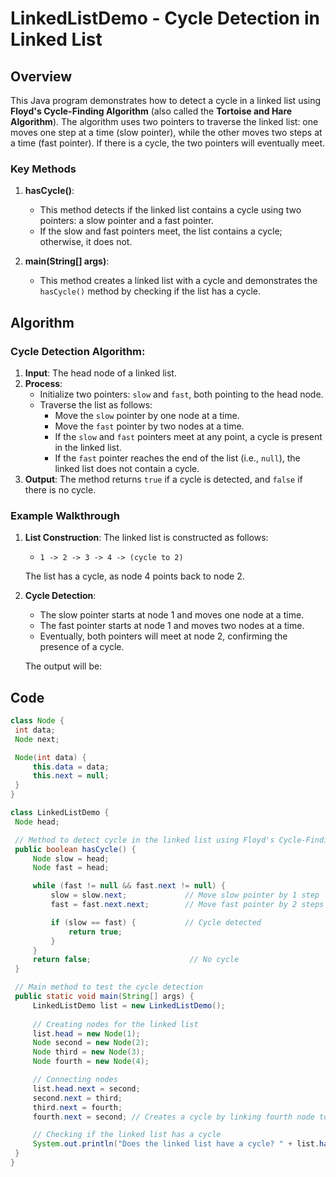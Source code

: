 # LinkedListDemo - Cycle Detection in Linked List

## Overview

This Java program demonstrates how to detect a cycle in a linked list using **Floyd's Cycle-Finding Algorithm** (also called the **Tortoise and Hare Algorithm**). The algorithm uses two pointers to traverse the linked list: one moves one step at a time (slow pointer), while the other moves two steps at a time (fast pointer). If there is a cycle, the two pointers will eventually meet.

### Key Methods

1. **hasCycle()**:
   - This method detects if the linked list contains a cycle using two pointers: a slow pointer and a fast pointer.
   - If the slow and fast pointers meet, the list contains a cycle; otherwise, it does not.

2. **main(String[] args)**:
   - This method creates a linked list with a cycle and demonstrates the `hasCycle()` method by checking if the list has a cycle.

## Algorithm

### Cycle Detection Algorithm:

1. **Input**: The head node of a linked list.
2. **Process**:
   - Initialize two pointers: `slow` and `fast`, both pointing to the head node.
   - Traverse the list as follows:
     - Move the `slow` pointer by one node at a time.
     - Move the `fast` pointer by two nodes at a time.
     - If the `slow` and `fast` pointers meet at any point, a cycle is present in the linked list.
     - If the `fast` pointer reaches the end of the list (i.e., `null`), the linked list does not contain a cycle.
3. **Output**: The method returns `true` if a cycle is detected, and `false` if there is no cycle.

### Example Walkthrough

1. **List Construction**:
   The linked list is constructed as follows:
   - `1 -> 2 -> 3 -> 4 -> (cycle to 2)`
   
   The list has a cycle, as node 4 points back to node 2.

2. **Cycle Detection**:
   - The slow pointer starts at node 1 and moves one node at a time.
   - The fast pointer starts at node 1 and moves two nodes at a time.
   - Eventually, both pointers will meet at node 2, confirming the presence of a cycle.

   The output will be:

## Code

```java
class Node {
 int data;
 Node next;

 Node(int data) {
     this.data = data;
     this.next = null;
 }
}

class LinkedListDemo {
 Node head;

 // Method to detect cycle in the linked list using Floyd's Cycle-Finding Algorithm
 public boolean hasCycle() {
     Node slow = head;
     Node fast = head;

     while (fast != null && fast.next != null) {
         slow = slow.next;             // Move slow pointer by 1 step
         fast = fast.next.next;        // Move fast pointer by 2 steps

         if (slow == fast) {           // Cycle detected
             return true;
         }
     }
     return false;                      // No cycle
 }

 // Main method to test the cycle detection
 public static void main(String[] args) {
     LinkedListDemo list = new LinkedListDemo();
     
     // Creating nodes for the linked list
     list.head = new Node(1);
     Node second = new Node(2);
     Node third = new Node(3);
     Node fourth = new Node(4);

     // Connecting nodes
     list.head.next = second;
     second.next = third;
     third.next = fourth;
     fourth.next = second; // Creates a cycle by linking fourth node to second node

     // Checking if the linked list has a cycle
     System.out.println("Does the linked list have a cycle? " + list.hasCycle());
 }
}
